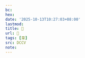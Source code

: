 ```yaml
---
bc:
hex:
date: '2025-10-13T10:27:03+08:00'
lastmod:
title: 􃪨
url: 􃪨
tags: [韋]
src: DCCV
note:
---
```

